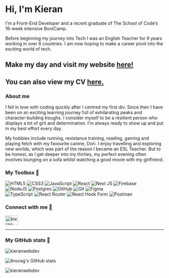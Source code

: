 # Hi, I'm Kieran 

I'm a Front-End Developer and a recent graduate of The School of Code’s 16-week intensive BootCamp. 

Before beginning my journey into Tech I was an English Teacher for 9 years working in over 6 countries. I am now hoping to make a career pivot into the exciting world of tech.

## Make my day and visit my website <a href="https://kieran-gill-portfolio.netlify.app/" target="_blank" rel="noreferrer">here!</a>
## You can also view my CV <a href="https://drive.google.com/file/d/1Kg5LkrDOL_fEDUsl0V1TUa62upXkjl55/view" target="_blank" rel="noreferrer">here.</a>

### About me

I fell in love with coding quickly after I centred my first div. Since then I have been on
an exciting learning journey full of exhilarating peaks and character-building troughs. I
consider myself to be a resilient person who displays a lot of grit and determination.
I’m always ready to show up and put in my best effort every day.

My hobbies include running, resistance training, reading, gaming and playing
fetch with my favourite canine, Dori. I enjoy travelling and exploring new worlds,
which was part of the reason I became an ESL Teacher. But to be honest, as I get
deeper into my thirties, my perfect evening often involves lounging on a sofa
whilst watching a good movie with my girlfriend.

<!--  - I began coding during the COVID lockdown and quickly fell in love with it after I managed to center my first div. Since then I have been on an exciting learning journey full of exhilarating peaks and character-building troughs (cant't have one without the other). I am proud of my resilience, grit and determination. I always show up and put in my best effort every day. I understand that consistency is key, as two or three baby steps each day will soon add up to giant gains over time. 

- I work well in a team and I feel that a lot of the skills I have learned during my teaching career are relevant to working in a tech team. I can create a warm, supportive and friendly atmosphere to work, learn and play in. 

- During my time at the School of Code I have really loved the joys of sharing the wins and small triumphs with my teams and coding partners, as well as supporting each other during the inevitable roadblocks. 

- My hobbies include running, resistance training, reading, gaming and playing fetch with my favourite canine, Dori. I enjoy travelling and exploring new worlds, but to be honest, as I get deeper into my thirties, my perfect evening simply involves lounging on a sofa whilst watching a good movie with my girlfriend. -->


<!-- You can reach me on linkedIn through the link below:
https://www.linkedin.com/in/kieran-gill-b98b38229/ -->

<!-- 
<h3 align="center">A passionate frontend developer from India</h3> -->

### My Toolbox 🧰

![HTML5](https://img.shields.io/badge/html5-%23E34F26.svg?style=for-the-badge&logo=html5&logoColor=white)  ![CSS3](https://img.shields.io/badge/css3-%231572B6.svg?style=for-the-badge&logo=css3&logoColor=white)  ![JavaScript](https://img.shields.io/badge/javascript-%23323330.svg?style=for-the-badge&logo=javascript&logoColor=%23F7DF1E)  ![React](https://img.shields.io/badge/react-%2320232a.svg?style=for-the-badge&logo=react&logoColor=%2361DAFB)  ![Next JS](https://img.shields.io/badge/Next-black?style=for-the-badge&logo=next.js&logoColor=white) ![Firebase](https://img.shields.io/badge/firebase-%23039BE5.svg?style=for-the-badge&logo=firebase) 
<br>
![NodeJS](https://img.shields.io/badge/node.js-6DA55F?style=for-the-badge&logo=node.js&logoColor=white)  ![Postgres](https://img.shields.io/badge/postgres-%23316192.svg?style=for-the-badge&logo=postgresql&logoColor=white)  ![GitHub](https://img.shields.io/badge/github-%23121011.svg?style=for-the-badge&logo=github&logoColor=white) 	![Git](https://img.shields.io/badge/git-%23F05033.svg?style=for-the-badge&logo=git&logoColor=white)	 ![Figma](https://img.shields.io/badge/figma-%23F24E1E.svg?style=for-the-badge&logo=figma&logoColor=white) 
<br>
![TypeScript](https://img.shields.io/badge/typescript-%23007ACC.svg?style=for-the-badge&logo=typescript&logoColor=white)  ![React Router](https://img.shields.io/badge/React_Router-CA4245?style=for-the-badge&logo=react-router&logoColor=white)  ![React Hook Form](https://img.shields.io/badge/React%20Hook%20Form-%23EC5990.svg?style=for-the-badge&logo=reacthookform&logoColor=white)  ![Postman](https://img.shields.io/badge/Postman-FF6C37?style=for-the-badge&logo=postman&logoColor=white)

### Connect with me 🤝

<a href="https://linkedin.com/in/kieran-gill" target="blank"><img align="center" src="https://raw.githubusercontent.com/rahuldkjain/github-profile-readme-generator/master/src/images/icons/Social/linked-in-alt.svg" alt="kieran gill" height="30" width="40" /></a>

--- 

### My GitHub stats 📝

<p><img align="center" src="https://github-readme-streak-stats.herokuapp.com/?user=kieranwebdev&show_icons=true&theme=tokyonight&count_private=true&show_icons=true" alt="kieranwebdev" /></p>

![Anurag's GitHub stats](https://github-readme-stats.vercel.app/api?username=KieranWebDev&count_private=true&theme=tokyonight)


<p align="left"> <img src="https://komarev.com/ghpvc/?username=kieranwebdev&label=Profile%20views&color=0e75b6&style=flat" alt="kieranwebdev" /> </p>



<!-- <p><img align="center" src="https://github-readme-stats.vercel.app/api/top-langs?username=kieranwebdev&show_icons=true&locale=en&layout=compact" alt="kieranwebdev" /></p> -->





<!-- [![Anurag's GitHub stats](https://github-readme-stats.vercel.app/api?username=KieranWebDev)](https://github.com/anuraghazra/github-readme-stats) -->




<!-- **KieranWebDev/KieranWebDev** is a ✨ _special_ ✨ repository because its `README.md` (this file) appears on your GitHub profile.

Here are some ideas to get you started:

- 🔭 I’m currently working on ...
- 🌱 I’m currently learning ...
- 👯 I’m looking to collaborate on ...
- 🤔 I’m looking for help with ...
- 💬 Ask me about ...
- 📫 How to reach me: ...
- 😄 Pronouns: ...
- ⚡ Fun fact: ...
-->
